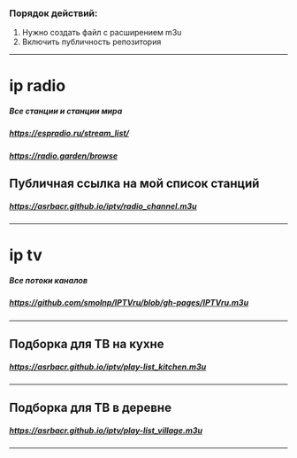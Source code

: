### Порядок действий:
1. Нужно создать файл с расширением m3u
2. Включить публичность репозитория
---
# ip radio
##### Все станции и станции мира
##### https://espradio.ru/stream_list/
##### https://radio.garden/browse
## Публичная ссылка на мой список станций
##### https://asrbacr.github.io/iptv/radio_channel.m3u
---
# ip tv 
##### Все потоки каналов
##### https://github.com/smolnp/IPTVru/blob/gh-pages/IPTVru.m3u
---
## Подборка для ТВ на кухне
##### https://asrbacr.github.io/iptv/play-list_kitchen.m3u
---
## Подборка для ТВ в деревне
##### https://asrbacr.github.io/iptv/play-list_village.m3u
---
